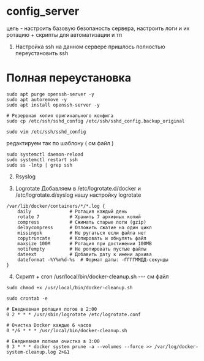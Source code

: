 # config_server
цель - настроить базовую безопаность сервера, настроить логи и их ротацию + скрипты для автоматизации и тп


1) Настройка ssh 
на данном сервере пришлось полностью переустановить ssh
# Полная переустановка
```
sudo apt purge openssh-server -y
sudo apt autoremove -y
sudo apt install openssh-server -y
```
```
# Резервная копия оригинального конфига
sudo cp /etc/ssh/sshd_config /etc/ssh/sshd_config.backup_original
```

```# Создаем новый минимальный конфиг
sudo vim /etc/ssh/sshd_config
```
редактируем так по шаблону ( см файл )

``` # Полная перезагрузка
sudo systemctl daemon-reload
sudo systemctl restart ssh
sudo ss -lntp | grep ssh
```
2) Rsyslog

3) Logrotate
 Добавляем в /etc/logrotate.d/docker и /etc/logrotate.d/syslog нашу настройку logrotate
``` разбор конфигурации
/var/lib/docker/containers/*/*.log {
    daily              # Ротация каждый день
    rotate 7           # Хранить 7 архивных копий
    compress           # Сжимать старые логи (gzip)
    delaycompress      # Отложить сжатие на один цикл
    missingok          # Не ругаться если файла нет
    copytruncate       # Копировать и обнулять файл
    maxsize 100M       # Ротация при достижении 100MB
    notifempty         # Не ротировать пустые файлы
    dateext            # Добавить дату к имени архива
    dateformat -%Y%m%d-%s  # Формат даты: -ГГГГММДД-секунды
}
```
4) Скрипт + cron
/usr/local/bin/docker-cleanup.sh --- см файл


```добавляем выполение файла (execute)
sudo chmod +x /usr/local/bin/docker-cleanup.sh
```
```заходим в крон 
sudo crontab -e
```
```Добавляем rsyslog + logrotate + script
# Ежедневная ротация логов в 2:00
0 2 * * * /usr/sbin/logrotate /etc/logrotate.conf

# Очистка Docker каждые 6 часов
0 */6 * * * /usr/local/bin/docker-cleanup.sh

# Ежедневная полная очистка в 3:00
0 3 * * * docker system prune -a --volumes --force >> /var/log/docker-system-cleanup.log 2>&1
```
